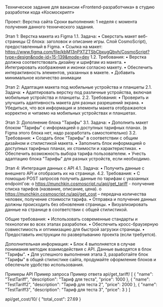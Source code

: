 Техническое задание для вакансии «Frontend-разработчика» 
в студию разработки кода «Космоскрипт»

Проект: Верстка сайта
Сроки выполнения: 1 неделя с момента получения данного технического задания.

Этап 1: Верстка макета из Figma
1.1. Задача:
•	Сверстать макет веб-страницы (2 блока: заголовок и описание игры. Слой CosmoScript), предоставленный в Figma.
•	Ссылка на макет: https://www.figma.com/file/kbM13nPXTZTSbCbxugQbvh/CosmoScript?type=design&node-id=15-139&mode=dev
1.2. Требования:
•	Верстка должна соответствовать дизайну и шрифтам из макета.
•	Интегрировать изображения и иконки согласно макету.
•	Обеспечить интерактивность элементов, указанных в макете.
•	Добавить минимальное количество анимации

Этап 2: Адаптация макета под мобильные устройства и планшеты
2.1. Задача:
•	Адаптировать верстку под различные устройства, включая мобильные устройства и планшеты.
2.2. Требования:
•	Проверить и улучшить адаптивность макета для разных разрешений экрана.
•	Убедиться, что вся информация и элементы макета отображаются корректно и читаемо на мобильных устройствах и планшетах.

Этап 3: Дополнение блока "Тарифы"
3.1. Задача:
•	Дополнить макет блоком "Тарифы" с информацией о доступных тарифных планах. (в  Figma этого блока нет, надо разработать самостоятельно)
3.2. Требования:
•	Создать блок "Тарифы" в соответствии с общим дизайном и стилистикой макета.
•	Заполнить блок информацией о доступных тарифных планах, их стоимости и характеристиках.
•	Обеспечить возможность выбора тарифа пользователем.
•	Учесть адаптацию блока "Тарифы" для разных устройств, если необходимо.

Этап 4: Интеграция данных с API
4.1. Задача:
•	Получить данные с внешнего API и отобразить их на странице.
4.2. Требования:
•	С помощью POST запросов получить данные по тарифам с указанных endpoint'ов:
o	https://munchkin.cosmoscript.ru/api/get_tariff - получение списка тарифов (название, описание, цена).
o	https://munchkin.cosmoscript.ru/api/get_cost – передача количества человек, получение стоимости тарифа.
•	Отправка и получение данных должны происходить без обновления страницы.
•	Визуализировать данные на странице в соответствии с общей стилистикой.

Общие требования:
•	Использовать современные стандарты и технологии во всех этапах разработки.
•	Обеспечить кросс-браузерную совместимость и оптимизацию для быстрой загрузки страницы.
•	Предоставить инструкции по развертыванию проекта (если требуется).

Дополнительная информация:
•	Блок 4 выполняется в случае понимания методик взаимодействия с API. Данные выводятся в блок "Тарифы".
•	Для успешного выполнения этапа 3, разработайте блок "Тарифы" в общей стилистике сайта, продумайте оформление блоков и обеспечьте удобство использования.

Примеры API
 Пример запроса	Пример ответа
api/get_tariff/	[
    {
        "name": "TestTariff",
        "description": "Тариф для теста",
        "price": 1000
    },
    {
        "name": "TestTariff2",
        "description": "Тариф для теста 2",
        "price": 2000
    },
    {
        "name": "TestTariff3",
        "description": "Тариф для теста 3",
        "price": 3
    }
]

api/get_cost/10/
	{
    "total_cost": 27.69
}

